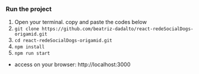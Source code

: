 ### Run the project

1. Open your terminal. copy and paste the codes below
2. `git clone https://github.com/beatriz-dadalto/react-redeSocialDogs-origamid.git`
3. `cd react-redeSocialDogs-origamid.git`
4. `npm install`
5. `npm run start`

- access on your browser: http://localhost:3000